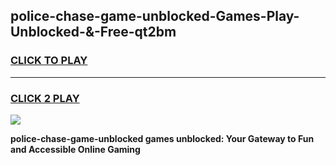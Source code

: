 
## police-chase-game-unblocked-Games-Play-Unblocked-&-Free-qt2bm
<h3>
<a href="https://premium76.site?title=police-chase-game-unblocked&ref=24A">CLICK TO PLAY</a></h3>
<hr>

<h3>
<a href="https://premium76.site?title=police-chase-game-unblocked&ref=24A">CLICK 2 PLAY</a>
  
</h3>

<a href="https://premium76.site?title=police-chase-game-unblocked&ref=24A"><img src="https://clearcache.store/games.png"></a>


**police-chase-game-unblocked games unblocked: Your Gateway to Fun and Accessible Online Gaming**
